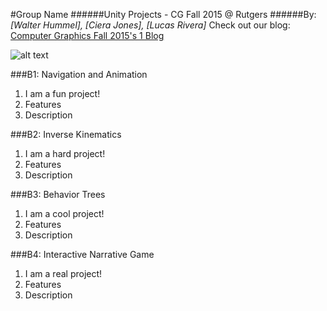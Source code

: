#Group Name
######Unity Projects - CG Fall 2015 @ Rutgers
######By: *[Walter Hummel], [Ciera Jones], [Lucas Rivera]*
Check out our blog: [Computer Graphics Fall 2015's 1 Blog](http://cgf15.blogspot.com/ "The primiar blog for Computer Graphics")

![alt text](teamLogo.png)

###B1: Navigation and Animation
1. I am a fun project!
2. Features
3. Description

###B2: Inverse Kinematics
1. I am a hard project!
2. Features
3. Description

###B3: Behavior Trees
1. I am a cool project!
2. Features
3. Description

###B4: Interactive Narrative Game
1. I am a real project!
2. Features
3. Description
